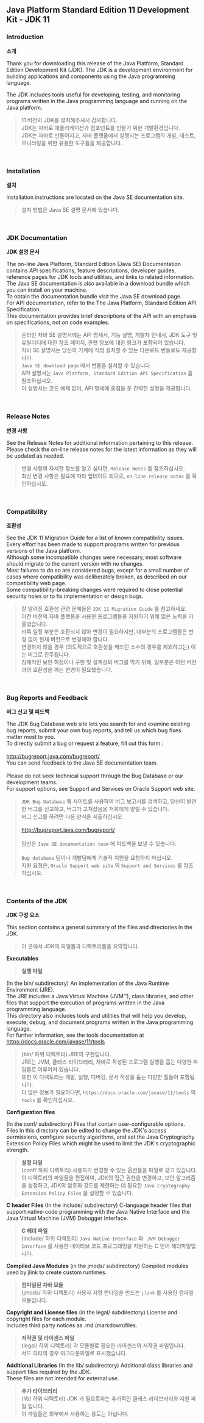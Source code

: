 ## Java Platform Standard Edition 11 Development Kit - JDK 11

### Introduction
**소개**

Thank you for downloading this release of the Java Platform, Standard Edition Development Kit (JDK). 
The JDK is a development environment for building applications and components using the Java programming language.

The JDK includes tools useful for developing, testing, and monitoring programs written in the Java programming language and running on the Java platform.
> 11 버전의 JDK를 설치해주셔서 감사합니다. <br>
> JDK는 자바로 애플리케이션과 컴포넌트를 만들기 위한 개발환경입니다. <br>
> JDK는 자바로 만들어지고, 자바 플랫폼에서 실행되는 프로그램의 개발, 테스트, 모니터링을 위한 유용한 도구들을 제공합니다. 

<br>

### Installation
**설치**

Installation instructions are located on the Java SE documentation site.
> 설치 방법은 Java SE 설명 문서에 있습니다.

<br>

### JDK Documentation
**JDK 설명 문서**

The on-line Java Platform, Standard Edition (Java SE) Documentation contains API specifications, feature descriptions, 
developer guides, reference pages for JDK tools and utilities, and links to related information. <br>
The Java SE documentation is also available in a download bundle which you can install on your machine. <br>
To obtain the documentation bundle visit the Java SE download page. <br>
For API documentation, refer to the The Java Platform, Standard Edition API Specification. <br>
This documentation provides brief descriptions of the API with an emphasis on specifications, not on code examples.


> 온라인 자바 SE 설명서에는 API 명세서, 기능 설명, 개발자 안내서, JDK 도구 및 유틸리티에 대한
> 참조 페이지, 관련 정보에 대한 링크가 포함되어 있습니다. <br>
> 자바 SE 설명서는 당신의 기계에 직접 설치할 수 있는 다운로드 번들로도 제공합니다. <br>
> `Java SE download page` 에서 번들을 설치할 수 있습니다. <br>
> API 설명서는 `Java Platform, Standard Edition API Specification` 을 참조하십시오. <br>
> 이 설명서는 코드 예제 없이, API 명세에 중점을 둔 간략한 설명을 제공합니다.

<br>

### Release Notes
**변경 사항**

See the Release Notes for additional information pertaining to this release. <br>
Please check the on-line release notes for the latest information as they will be updated as needed.

> 변경 사항의 자세한 정보를 알고 싶다면,  `Release Notes` 를 참조하십시오. <br>
> 최신 변경 사항은 필요에 따라 업데이트 되므로, `on-line release notes` 를 확인하십시오.

<br>

### Compatibility
**호환성**

See the JDK 11 Migration Guide for a list of known compatibility issues. <br>
Every effort has been made to support programs written for previous versions of the Java platform. <br>
Although some incompatible changes were necessary, most software should migrate to the current version with no changes. <br>
Most failures to do so are considered bugs, except for a small number of cases where compatibility was deliberately broken, as 
described on our compatibility web page. <br>
Some compatibility-breaking changes were required to close potential security holes or to fix implementation or design bugs. <br>

> 잘 알려진 호환성 관련 문제들은 `JDK 11 Migration Guide` 를 참고하세요. <br>
> 이전 버전의 자바 플랫폼을 사용한 프로그램들을 지원하기 위해 많은 노력을 기울였습니다. <br>
> 비록 일정 부분은 호환되지 않아 변경이 필요하지만, 대부분의 프로그램들은 변경 없이 현재 버전으로 변경해야 합니다. <br>
> 변경하지 않을 경우 (의도적으로 호환성을 깨뜨린 소수의 경우를 제외하고는) 이는 버그로 간주됩니다. <br>
> 잠재적인 보안 허점이나 구현 및 설계상의 버그를 막기 위해, 일부분은 이전 버전과의 호환성을 깨는 변경이 필요했습니다. <br>

<br>

### Bug Reports and Feedback
**버그 신고 및 피드백**

The JDK Bug Database web site lets you search for and examine existing bug reports, submit your own bug reports, and tell us which bug fixes
matter most to you. <br>
To directly submit a bug or request a feature, fill out this form : <br>
<br>
http://bugreport.java.com/bugreport/
<br>
You can send feedback to the Java SE documentation team. <br>
<br>
Please do not seek technical support through the Bug Database or our development teams. <br>
For support options, see Support and Services on Oracle Support web site.

> `JDK Bug Database` 웹 사이트를 사용하여 버그 보고서를 검색하고, 당신이 발견한 버그를 신고하고, 버그가 고쳐졌음을 저희에게 알릴 수 있습니다. <br>
> 버그 신고를 하려면 다음 양식을 제출하십시오 <br> <br>
> http://bugreport.java.com/bugreport/ <br><br>
> 당신은 `Java SE documentation team` 에 피드백을 보낼 수 있습니다. <br>
> <br>
> `Bug database` 팀이나 개발팀에게 기술적 지원을 요청하지 마십시오. <br>
> 지원 요청은, `Oracle Support web site` 의 `Support and Services` 를 참조하십시오.

<br>

### Contents of the JDK
**JDK 구성 요소**

This section contains a general summary of the files and directories in the JDK. <br>




> 이 곳에서 JDK의 파일들과 디렉토리들을 요약합니다. <br>

**Executables**
> **실행 파일** <br>

(In the bin/ subdirectory) An implementation of the Java Runtime Environment (JRE). <br>
The JRE includes a Java Virtual Machine (JVM™), class libraries, and other files that support the execution of programs
written in the Java programming language. <br>
This directory also includes tools and utilities that will help you develop, execute, 
debug, and document programs written in the Java programming language.<br>
For further information, see the tools documentation at https://docs.oracle.com/javase/11/tools <br>

> (bin/ 하위 디렉토리) JRE의 구현입니다. <br>
> JRE는 JVM, 클래스 라이브러리, 자바로 작성된 프로그램 실행을 돕는 다양한 파일들로 이루어져 있습니다. <br>
> 또한 이 디렉토리는 개발, 실행, 디버깅, 문서 작성을 돕는 다양한 툴들이 포함됩니다. <br>
> 더 많은 정보가 필요하다면, `https://docs.oracle.com/javase/11/tools` 의 `tools` 를 확인하십시오.

**Configuration files**

(In the conf/ subdirectory) Files that contain user-configurable options. <br>
Files in this directory can be edited to change the JDK's access permissions, configure security algorithms, 
and set the Java Cryptography Extension Policy Files which might be used to limit the JDK's cryptographic strength.<br>

> **설정 파일** <br>
> (conf/ 하위 디렉토리) 사용자가 변경할 수 있는 옵션들을 파일로 갖고 있습니다. <br>
> 이 디렉토리의 파일들을 편집하여,  JDK의 접근 권한을 변경하고, 보안 알고리즘을 설정하고, 
> JDK의 암호화 강도를 제한하는 데 필요한 `Java Cryptography Extension Policy Files` 을 설정할 수 있습니다.

**C header Files**
(In the include/ subdirectory) C-language header files that support native-code programming with the Java Native 
Interface and the Java Virtual Machine (JVM) Debugger Interface.
> **C 헤더 파일** <br>
> (include/ 하위 디렉토리) `Java Native Interface` 와 ` JVM Debugger Interface` 를 사용한 네이티브 코드 프로그래밍을 
> 지원하는 C 언어 헤더파일입니다. 

**Compiled Java Modules**
(in the jmods/ subdirectory) Compiled modules used by jlink to create custom runtimes.
>**컴파일된 자바 모듈** <br>
> (jmods/ 하위 디렉토리) 사용자 지정 런타임을 만드는 `jlink` 를 사용한 컴파일 모듈입니다.

**Copyright and License files**
(in the legal/ subdirectory) License and copyright files for each module. <br>
Includes third party notices as .md (markdown)files.
>**저작권 및 라이센스 파일**<br>
> (legal/ 하위 디렉토리) 각 모듈별로 필요한 라이센스와 저작권 파일입니다. <br>
> 서드 파티의 경우 마크다운파일로 표시했습니다.

**Additional Libraries**
(In the lib/ subdirectory) Additional class libraries and support files required by the JDK. <br>
These files are not intended for external use.

> **추가 라이브러리**<br>
> (lib/ 하위 디렉토리) JDK 가 필요로하는 추가적인 클래스 라이브러리와 지원 파일 입니다. <br>
> 이 파일들은 외부에서 사용하는 용도는 아닙니다.
